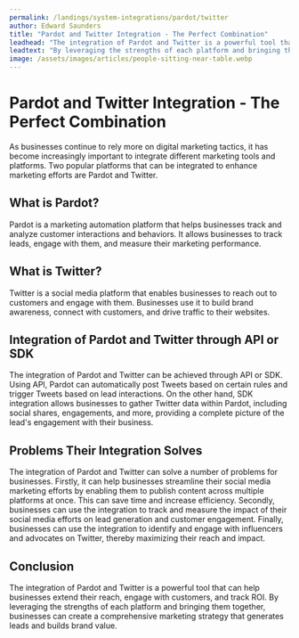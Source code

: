 ```yaml
---
permalink: /landings/system-integrations/pardot/twitter
author: Edward Saunders
title: "Pardot and Twitter Integration - The Perfect Combination"
leadhead: "The integration of Pardot and Twitter is a powerful tool that can help businesses extend their reach, engage with customers, and track ROI"
leadtext: "By leveraging the strengths of each platform and bringing them together, businesses can create a comprehensive marketing strategy that generates leads and builds brand value."
image: /assets/images/articles/people-sitting-near-table.webp
---
```

<div class="arttext">	<h1>Pardot and Twitter Integration - The Perfect Combination</h1>
	<p>As businesses continue to rely more on digital marketing tactics, it has become increasingly important to integrate different marketing tools and platforms. Two popular platforms that can be integrated to enhance marketing efforts are Pardot and Twitter. </p>
	<h2>What is Pardot?</h2>
	<p>Pardot is a marketing automation platform that helps businesses track and analyze customer interactions and behaviors. It allows businesses to track leads, engage with them, and measure their marketing performance. </p>
	<h2>What is Twitter?</h2>
	<p>Twitter is a social media platform that enables businesses to reach out to customers and engage with them. Businesses use it to build brand awareness, connect with customers, and drive traffic to their websites. </p>
	<h2>Integration of Pardot and Twitter through API or SDK</h2>
	<p>The integration of Pardot and Twitter can be achieved through API or SDK. Using API, Pardot can automatically post Tweets based on certain rules and trigger Tweets based on lead interactions. On the other hand, SDK integration allows businesses to gather Twitter data within Pardot, including social shares, engagements, and more, providing a complete picture of the lead's engagement with their business. </p>
	<h2>Problems Their Integration Solves</h2>
	<p>The integration of Pardot and Twitter can solve a number of problems for businesses. Firstly, it can help businesses streamline their social media marketing efforts by enabling them to publish content across multiple platforms at once. This can save time and increase efficiency. Secondly, businesses can use the integration to track and measure the impact of their social media efforts on lead generation and customer engagement. Finally, businesses can use the integration to identify and engage with influencers and advocates on Twitter, thereby maximizing their reach and impact.</p>
	<h2>Conclusion</h2>
	<p>The integration of Pardot and Twitter is a powerful tool that can help businesses extend their reach, engage with customers, and track ROI. By leveraging the strengths of each platform and bringing them together, businesses can create a comprehensive marketing strategy that generates leads and builds brand value. </p>

</div>